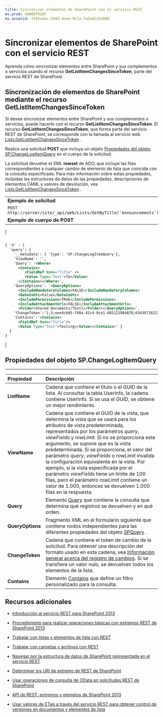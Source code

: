 ```yaml
---
title: Sincronizar elementos de SharePoint con el servicio REST
ms.prod: SHAREPOINT
ms.assetid: 7f85a4ec-594d-4eee-9c1a-7a5ad232e088
---
```



# Sincronizar elementos de SharePoint con el servicio REST
Aprenda cómo sincronizar elementos entre SharePoint y sus complementos o servicios usando el recurso **GetListItemChangesSinceToken**, parte del servicio REST de SharePoint.
## Sincronización de elementos de SharePoint mediante el recurso GetListItemChangesSinceToken

Si desea sincronizar elementos entre SharePoint y sus complementos o servicios, puede hacerlo con el recurso **GetListItemChangesSinceToken**. El recurso **GetListItemChangesSinceToken**, que forma parte del servicio REST de SharePoint, se corresponde con la llamada al servicio web  [Lists.GetListItemChangesSinceToken](https://msdn.microsoft.com/library/WebSvcLists.Lists.GetListItemChangesSinceToken.aspx) .



Realice una solicitud **POST** que incluya un objeto [Propiedades del objeto SP.ChangeLogItemQuery](#bk_props) en el cuerpo de la solicitud.



La solicitud devuelve el XML **rowset** de ADO, que incluye las filas correspondientes a cualquier cambio de elemento de lista que coincida con la consulta especificada. Para más información sobre estas propiedades, incluidas las estructuras de datos de las propiedades, descripciones de elementos CAML y valores de devolución, vea [Lists.GetListItemChangesSinceToken](https://msdn.microsoft.com/library/WebSvcLists.Lists.GetListItemChangesSinceToken.aspx) .




||
|:-----|
|**Ejemplo de solicitud** <br/> |
| `POST http://server/site/_api/web/Lists/GetByTitle('Announcements')/GetListItemChangesSinceToken` <br/> |
|**Ejemplo de cuerpo de POST** <br/> |
|```XML

{ 'd' : {
  'query': { 
    '__metadata': { 'type': 'SP.ChangeLogItemQuery'}, 
    'ViewName': '', 
    'Query': '<Where>
      <Contains>
         <FieldRef Name="Title" />
         <Value Type='Text'>Te</Value>
      </Contains></Where>',
    'QueryOptions': '<QueryOptions>
      <IncludeMandatoryColumns>FALSE</IncludeMandatoryColumns>
      <DateInUtc>False</DateInUtc>
      <IncludePermissions>TRUE</IncludePermissions>
      <IncludeAttachmentUrls>FALSE</IncludeAttachmentUrls>
      <Folder>Shared Documents/Test1</Folder></QueryOptions>', 
    'ChangeToken':'1;3;eee4c6d5-f88a-42c4-8ce1-685122984870;634397182229400000;3710', 
    'Contains':'<Contains>
      <FieldRef Name="Title"/>
      <Value Type="Text">Testing</Value></Contains>' } 
  } 
}
```

|
 

## Propiedades del objeto SP.ChangeLogItemQuery
<a name="bk_props"> </a>


****


|**Propiedad**|**Descripción**|
|:-----|:-----|
|**ListName** <br/> |Cadena que contiene el título o el GUID de la lista. Al consultar la tabla UserInfo, la cadena contiene UserInfo. Si se usa el GUID, se obtiene un mejor rendimiento.  <br/> |
|**ViewName** <br/> |Cadena que contiene el GUID de la vista, que determina la vista que se usará para los atributos de vista predeterminada, representados por los parámetros  _query_,  _viewFields_ y _rowLimit_. Si no se proporciona este argumento, se supone que es la vista predeterminada. Si se proporciona, el valor del parámetro  _query_,  _viewFields_ o _rowLimit_ invalida la configuración equivalente en la vista. Por ejemplo, si la vista especificada por el parámetro _viewFields_ tiene un límite de 100 filas, pero el parámetro _rowLimit_ contiene un valor de 1.000, entonces se devuelven 1.000 filas en la respuesta. <br/> |
|**Query** <br/> |Elemento  [Query](http://msdn.microsoft.com/es-es/library/ms471093.aspx) que contiene la consulta que determina qué registros se devuelven y en qué orden. <br/> |
|**QueryOptions** <br/> |Fragmento XML en el formulario siguiente que contiene nodos independientes para las diferentes propiedades del objeto  [SPQuery](https://msdn.microsoft.com/library/Microsoft.SharePoint.SPQuery.aspx) . <br/> |
|**ChangeToken** <br/> |Cadena que contiene el token de cambio de la solicitud. Para obtener una descripción del formato usado en esta cadena, vea  [Información general acerca del registro de cambios](http://msdn.microsoft.com/es-es/library/bb417456.aspx). Si se transfiere un valor nulo, se devuelven todos los elementos de la lista.  <br/> |
|**Contains** <br/> |Elemento  [Contains](http://msdn.microsoft.com/es-es/library/ms196501.aspx) que define un filtro personalizado para la consulta. <br/> |
 

## Recursos adicionales
<a name="bk_addresources"> </a>


-  [Introducción al servicio REST para SharePoint 2013](get-to-know-the-sharepoint-2013-rest-service.md)


-  [Procedimiento para realizar operaciones básicas con extremos REST de SharePoint 2013](complete-basic-operations-using-sharepoint-2013-rest-endpoints.md)


-  [Trabajar con listas y elementos de lista con REST](working-with-lists-and-list-items-with-rest.md)


-  [Trabajar con carpetas y archivos con REST](working-with-folders-and-files-with-rest.md)


-  [Navegar por la estructura de datos de SharePoint representada en el servicio REST](navigate-the-sharepoint-data-structure-represented-in-the-rest-service.md)


-  [Determinar los URI de extremo de REST de SharePoint](determine-sharepoint-rest-service-endpoint-uris.md)


-  [Usar operaciones de consulta de OData en solicitudes REST de SharePoint](use-odata-query-operations-in-sharepoint-rest-requests.md)


-  [API de REST, extremos y ejemplos de SharePoint 2013](02128c70-9d27-4388-9374-a11bce68fdb8.md)


-  [Usar valores de ETag a través del servicio REST para obtener control de versiones en documentos y elementos de lista](5f7e0579-46b7-44ab-b3b4-cdbc622dcd98.md)







